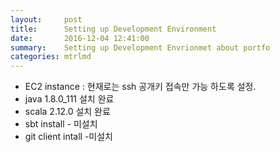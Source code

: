 ```yaml
---
layout:     post
title:      Setting up Development Environment
date:       2016-12-04 12:41:00
summary:    Setting up Development Envrionmet about portfo
categories: mtrlmd
---
```



* EC2 instance : 현재로는 ssh 공개키 접속만 가능 하도록 설정.
* java 1.8.0_111 설치 완료 
* scala 2.12.0 설치 완료 
* sbt install - 미설치 
* git client intall -미설치 
